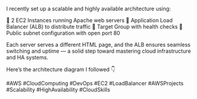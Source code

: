 
I recently set up a scalable and highly available architecture using:

🔸 2 EC2 Instances running Apache web servers
🔸 Application Load Balancer (ALB) to distribute traffic
🔸 Target Group with health checks
🔸 Public subnet configuration with open port 80

 Each server serves a different HTML page, and the ALB ensures seamless switching and uptime — a solid step toward mastering cloud infrastructure and HA systems.

Here’s the architecture diagram I followed 👇

#AWS #CloudComputing #DevOps #EC2 #LoadBalancer #AWSProjects #Scalability #HighAvailability #CloudSkills
